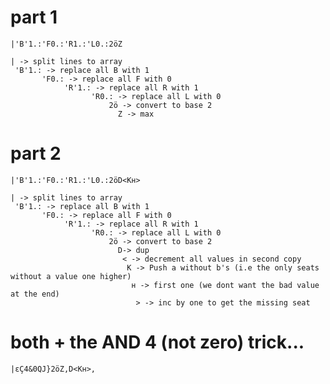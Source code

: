 # part 1

    |'B'1.:'F0.:'R1.:'L0.:2öZ

    | -> split lines to array
     'B'1.: -> replace all B with 1
           'F0.: -> replace all F with 0
                'R'1.: -> replace all R with 1
                      'R0.: -> replace all L with 0
                          2ö -> convert to base 2
                            Z -> max

# part 2

    |'B'1.:'F0.:'R1.:'L0.:2öD<Kн>

    | -> split lines to array
     'B'1.: -> replace all B with 1
           'F0.: -> replace all F with 0
                'R'1.: -> replace all R with 1
                      'R0.: -> replace all L with 0
                          2ö -> convert to base 2 
                            D-> dup
                             < -> decrement all values in second copy
                              K -> Push a without b's (i.e the only seats without a value one higher)
                               н -> first one (we dont want the bad value at the end)
                                > -> inc by one to get the missing seat  

# both + the AND 4 (not zero) trick...

    |εÇ4&0QJ}2öZ,D<Kн>,
